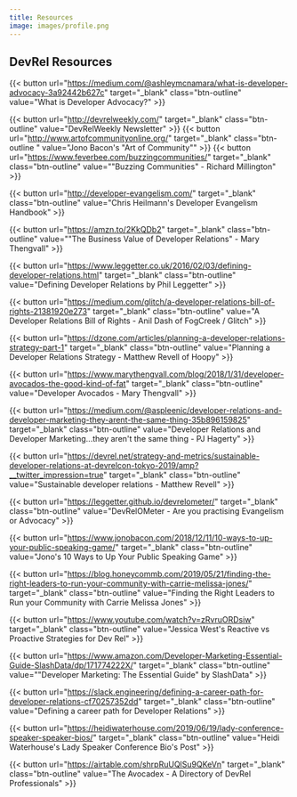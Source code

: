 ```yaml
---
title: Resources
image: images/profile.png
---
```

## DevRel Resources
{{< button url="https://medium.com/@ashleymcnamara/what-is-developer-advocacy-3a92442b627c" target="_blank" class="btn-outline" value="What is Developer Advocacy?" >}}

{{< button url="http://devrelweekly.com/" target="_blank" class="btn-outline" value="DevRelWeekly Newsletter" >}}
{{< button url="http://www.artofcommunityonline.org/" target="_blank" class="btn-outline " value="Jono Bacon's \"Art of Community\"" >}}
{{< button url="https://www.feverbee.com/buzzingcommunities/" target="_blank" class="btn-outline" value="\"Buzzing Communities\" - Richard Millington" >}}

{{< button url="http://developer-evangelism.com/" target="_blank" class="btn-outline" value="Chris Heilmann's Developer Evangelism Handbook" >}}

{{< button url="https://amzn.to/2KkQDb2" target="_blank" class="btn-outline" value="\"The Business Value of Developer Relations\" - Mary Thengvall" >}}

{{< button url="https://www.leggetter.co.uk/2016/02/03/defining-developer-relations.html" target="_blank" class="btn-outline" value="Defining Developer Relations by Phil Leggetter" >}}

{{< button url="https://medium.com/glitch/a-developer-relations-bill-of-rights-21381920e273" target="_blank" class="btn-outline" value="A Developer Relations Bill of Rights - Anil Dash of FogCreek / Glitch" >}}

{{< button url="https://dzone.com/articles/planning-a-developer-relations-strategy-part-1" target="_blank" class="btn-outline" value="Planning a Developer Relations Strategy - Matthew Revell of Hoopy" >}}

{{< button url="https://www.marythengvall.com/blog/2018/1/31/developer-avocados-the-good-kind-of-fat" target="_blank" class="btn-outline" value="Developer Avocados - Mary Thengvall" >}}

{{< button url="https://medium.com/@aspleenic/developer-relations-and-developer-marketing-they-arent-the-same-thing-35b896159825" target="_blank" class="btn-outline" value="Developer Relations and Developer Marketing...they aren't the same thing - PJ Hagerty" >}}

{{< button url="https://devrel.net/strategy-and-metrics/sustainable-developer-relations-at-devrelcon-tokyo-2019/amp?__twitter_impression=true" target="_blank" class="btn-outline" value="Sustainable developer relations - Matthew Revell" >}}

{{< button url="https://leggetter.github.io/devrelometer/" target="_blank" class="btn-outline" value="DevRelOMeter - Are you practising Evangelism or Advocacy" >}}

 {{< button url="https://www.jonobacon.com/2018/12/11/10-ways-to-up-your-public-speaking-game/" target="_blank" class="btn-outline" value="Jono's 10 Ways to Up Your Public Speaking Game" >}}

{{< button url="https://blog.honeycommb.com/2019/05/21/finding-the-right-leaders-to-run-your-community-with-carrie-melissa-jones/" target="_blank" class="btn-outline" value="Finding the Right Leaders to Run your Community with Carrie Melissa Jones" >}}

{{< button url="https://www.youtube.com/watch?v=zRvruORDsiw" target="_blank" class="btn-outline" value="Jessica West's Reactive vs Proactive Strategies for Dev Rel" >}}

{{< button url="https://www.amazon.com/Developer-Marketing-Essential-Guide-SlashData/dp/171774222X/" target="_blank" class="btn-outline" value="\"Developer Marketing: The Essential Guide\" by SlashData" >}}

{{< button url="https://slack.engineering/defining-a-career-path-for-developer-relations-cf70257352dd" target="_blank" class="btn-outline" value="Defining a career path for Developer Relations" >}}

{{< button url="https://heidiwaterhouse.com/2019/06/19/lady-conference-speaker-speaker-bios/" target="_blank" class="btn-outline" value="Heidi Waterhouse's Lady Speaker Conference Bio's Post" >}}

{{< button url="https://airtable.com/shrpRuUQlSu9QKeVn" target="_blank" class="btn-outline" value="The Avocadex - A Directory of DevRel Professionals" >}}
